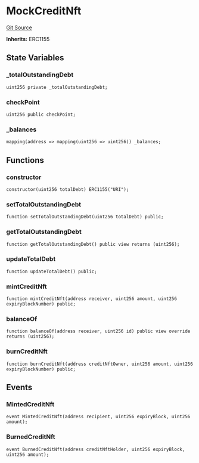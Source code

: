 # MockCreditNft
[Git Source](https://github.com/ubiquity/ubiquity-dollar/blob/45e53ee37d9a8440a7cebde4e1d8182112836cab/src/dollar/mocks/MockCreditNft.sol)

**Inherits:**
ERC1155


## State Variables
### _totalOutstandingDebt

```solidity
uint256 private _totalOutstandingDebt;
```


### checkPoint

```solidity
uint256 public checkPoint;
```


### _balances

```solidity
mapping(address => mapping(uint256 => uint256)) _balances;
```


## Functions
### constructor


```solidity
constructor(uint256 totalDebt) ERC1155("URI");
```

### setTotalOutstandingDebt


```solidity
function setTotalOutstandingDebt(uint256 totalDebt) public;
```

### getTotalOutstandingDebt


```solidity
function getTotalOutstandingDebt() public view returns (uint256);
```

### updateTotalDebt


```solidity
function updateTotalDebt() public;
```

### mintCreditNft


```solidity
function mintCreditNft(address receiver, uint256 amount, uint256 expiryBlockNumber) public;
```

### balanceOf


```solidity
function balanceOf(address receiver, uint256 id) public view override returns (uint256);
```

### burnCreditNft


```solidity
function burnCreditNft(address creditNftOwner, uint256 amount, uint256 expiryBlockNumber) public;
```

## Events
### MintedCreditNft

```solidity
event MintedCreditNft(address recipient, uint256 expiryBlock, uint256 amount);
```

### BurnedCreditNft

```solidity
event BurnedCreditNft(address creditNftHolder, uint256 expiryBlock, uint256 amount);
```

